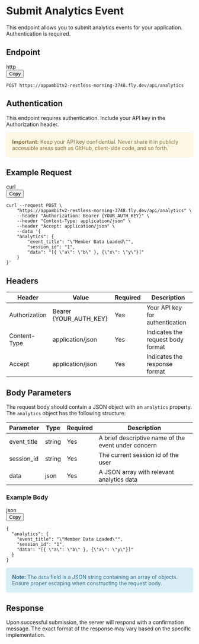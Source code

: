 <!-- # App Center Analytics (MAUI and Xamarin)

<div class="warning">
  <strong>Important:</strong> Visual Studio App Center is scheduled for retirement on March 31, 2025. While you can continue to use Visual Studio App Center until it is fully retired, there are several recommended alternatives that you may consider migrating to. <a href="#">Learn more about support timelines and alternatives</a>.
</div>

App Center Analytics helps you understand user behavior and customer engagement to improve your app. The SDK automatically captures session count and device properties like model, OS version, etc. You can define your own custom events to measure things that matter to you.

## Session and Device Information

Once you add App Center Analytics to your app and start the SDK, it automatically tracks sessions and device properties without additional code.

### Country Code

The SDK automatically reports a user's country code for devices with a mobile data modem and SIM card. For WiFi-only devices, you can set the country code manually:

<div class="code-block">
  <div class="code-nav">
    <div class="code-nav-left">csharp</div>
    <div class="code-nav-right">
      <button onclick="copyCode(this)">Copy</button>
    </div>
  </div>
  <pre class="code-content"><code>AppCenter.SetCountryCode("en");</code></pre>
</div>

<div class="note">
  <strong>Note:</strong> Call <code>AppCenter.SetCountryCode</code> before <code>AppCenter.Start</code> for the country code to be displayed in Analytics sessions.
</div>

## Custom Events

Track custom events with up to 20 properties to understand user interactions with your app.

<div class="code-block">
  <div class="code-nav">
    <div class="code-nav-left">csharp</div>
    <div class="code-nav-right">
      <button onclick="copyCode(this)">Copy</button>
    </div>
  </div>
  <pre class="code-content"><code>Analytics.TrackEvent("Video clicked", new Dictionary<string, string> {
    { "Category", "Music" },
    { "FileName", "favorite.avi"}
});</code></pre>
</div>

<div class="info">
  <strong>Limits:</strong>
  <ul>
    <li>Up to 200 distinct event names</li>
    <li>Maximum 256 characters per event name</li>
    <li>Maximum 125 characters per event property name and value</li>
  </ul>
</div>

## Enable or Disable Analytics at Runtime

Control Analytics collection at runtime:

<div class="code-block">
  <div class="code-nav">
    <div class="code-nav-left">csharp</div>
    <div class="code-nav-right">
      <button onclick="copyCode(this)">Copy</button>
    </div>
  </div>
  <pre class="code-content"><code>// Disable Analytics
await Analytics.SetEnabledAsync(false);

// Enable Analytics
await Analytics.SetEnabledAsync(true);

// Check if Analytics is enabled
bool isEnabled = await Analytics.IsEnabledAsync();</code></pre>
</div>

<div class="note">
  <strong>Note:</strong> These methods must only be used after Analytics has been started.
</div>

## Manage Start Session

Control the start of a new session manually:

<div class="code-block">
  <div class="code-nav">
    <div class="code-nav-left">csharp</div>
    <div class="code-nav-right">
      <button onclick="copyCode(this)">Copy</button>
    </div>
  </div>
  <pre class="code-content"><code>// Enable manual session tracking (call before SDK start)
Analytics.EnableManualSessionTracker();

// Start a new session (call after AppCenter.Start)
Analytics.StartSession();</code></pre>
</div>

<div class="warning">
  <strong>Warning:</strong> Each call to <code>Analytics.StartSession()</code> generates a new session. If not called in manual mode, all logs will have a null session value.
</div>

## Technical Details

### Local Storage
- The SDK stores up to 10 MB of logs in local storage.

### No Internet Access
- Saves up to 10 MB of logs locally when offline.
- Discards old logs when storage is full.
- Sends logs in batches when internet access is restored.

### Batching Event Logs
- Uploads logs in batches of 50.
- Sends logs every 6 seconds if fewer than 50 logs are available.
- Maximum of three batches sent in parallel.

### Retry and Back-off Logic
- 3 tries maximum per request.
- Each request has its own retry state machine.
- All transmission channels are disabled after exhausting retries.

#### Back-off Strategy
- 50% randomization
- First retry: 5-10 seconds
- Second retry: 2.5-5 minutes
- Last try: 10-20 minutes
- Retry states reset when network switches from off to on

<script>
function copyCode(button) {
  const pre = button.parentElement.parentElement.nextElementSibling;
  const code = pre.querySelector('code');
  const range = document.createRange();
  range.selectNode(code);
  window.getSelection().removeAllRanges();
  window.getSelection().addRange(range);
  document.execCommand('copy');
  window.getSelection().removeAllRanges();
  button.textContent = 'Copied!';
  setTimeout(() => {
    button.textContent = 'Copy';
  }, 2000);
}
</script>

<style>
.warning, .note, .info {
  padding: 15px;
  margin-bottom: 20px;
  border: 1px solid transparent;
  border-radius: 4px;
}
.warning {
  color: #8a6d3b;
  background-color: #fcf8e3;
  border-color: #faebcc;
}
.note {
  color: #31708f;
  background-color: #d9edf7;
  border-color: #bce8f1;
}
.info {
  color: #3c763d;
  background-color: #dff0d8;
  border-color: #d6e9c6;
}
</style> -->


# Submit Analytics Event

This endpoint allows you to submit analytics events for your application. Authentication is required.

## Endpoint

<div class="code-block">
  <div class="code-nav">
    <div class="code-nav-left">http</div>
    <div class="code-nav-right">
      <button onclick="copyCode(this)">Copy</button>
    </div>
  </div>
  <pre class="code-content"><code>POST https://appambitv2-restless-morning-3748.fly.dev/api/analytics</code></pre>
</div>

## Authentication

This endpoint requires authentication. Include your API key in the Authorization header.

<div class="warning">
  <strong>Important:</strong> Keep your API key confidential. Never share it in publicly accessible areas such as GitHub, client-side code, and so forth.
</div>

## Example Request

<div class="code-block">
  <div class="code-nav">
    <div class="code-nav-left">curl</div>
    <div class="code-nav-right">
      <button onclick="copyCode(this)">Copy</button>
    </div>
  </div>
  <pre class="code-content"><code>curl --request POST \
    "https://appambitv2-restless-morning-3748.fly.dev/api/analytics" \
    --header "Authorization: Bearer {YOUR_AUTH_KEY}" \
    --header "Content-Type: application/json" \
    --header "Accept: application/json" \
    --data '{
    "analytics": {
        "event_title": "\"Member Data Loaded\"",
        "session_id": "1",
        "data": "[{ \"a\": \"b\" }, {\"x\": \"y\"}]"
    }
}'</code></pre>
</div>

## Headers

| Header        | Value                     | Required | Description                       |
|---------------|---------------------------|----------|-----------------------------------|
| Authorization | Bearer {YOUR_AUTH_KEY}    | Yes      | Your API key for authentication   |
| Content-Type  | application/json          | Yes      | Indicates the request body format |
| Accept        | application/json          | Yes      | Indicates the response format     |

## Body Parameters

The request body should contain a JSON object with an `analytics` property. The `analytics` object has the following structure:

| Parameter   | Type   | Required | Description                                                   |
|-------------|--------|----------|---------------------------------------------------------------|
| event_title | string | Yes      | A brief descriptive name of the event under concern           |
| session_id  | string | Yes      | The current session id of the user                            |
| data        | json   | Yes      | A JSON array with relevant analytics data                     |

### Example Body

<div class="code-block">
  <div class="code-nav">
    <div class="code-nav-left">json</div>
    <div class="code-nav-right">
      <button onclick="copyCode(this)">Copy</button>
    </div>
  </div>
  <pre class="code-content"><code>{
  "analytics": {
    "event_title": "\"Member Data Loaded\"",
    "session_id": "1",
    "data": "[{ \"a\": \"b\" }, {\"x\": \"y\"}]"
  }
}</code></pre>
</div>

<div class="note">
  <strong>Note:</strong> The <code>data</code> field is a JSON string containing an array of objects. Ensure proper escaping when constructing the request body.
</div>

## Response

Upon successful submission, the server will respond with a confirmation message. The exact format of the response may vary based on the specific implementation.

<script>
function copyCode(button) {
  const pre = button.parentElement.parentElement.nextElementSibling;
  const code = pre.querySelector('code');
  const range = document.createRange();
  range.selectNode(code);
  window.getSelection().removeAllRanges();
  window.getSelection().addRange(range);
  document.execCommand('copy');
  window.getSelection().removeAllRanges();
  button.textContent = 'Copied!';
  setTimeout(() => {
    button.textContent = 'Copy';
  }, 2000);
}
</script>

<style>
.note, .warning {
  padding: 15px;
  margin-bottom: 20px;
  border: 1px solid transparent;
  border-radius: 4px;
}
.note {
  color: #31708f;
  background-color: #d9edf7;
  border-color: #bce8f1;
}
.warning {
  color: #8a6d3b;
  background-color: #fcf8e3;
  border-color: #faebcc;
}
</style>